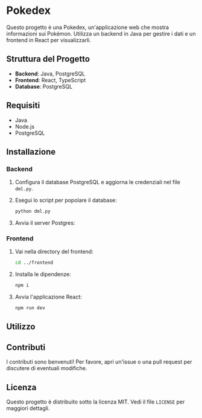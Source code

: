 # Pokedex

Questo progetto è una Pokedex, un'applicazione web che mostra informazioni sui Pokémon. Utilizza un backend in Java per gestire i dati e un frontend in React per visualizzarli.

## Struttura del Progetto

- **Backend**: Java, PostgreSQL
- **Frontend**: React, TypeScript
- **Database**: PostgreSQL

## Requisiti

- Java 
- Node.js
- PostgreSQL

## Installazione

### Backend

1. Configura il database PostgreSQL e aggiorna le credenziali nel file `dml.py`.

2. Esegui lo script per popolare il database:
    ```sh
    python dml.py
    ```

3. Avvia il server Postgres:
  

### Frontend

1. Vai nella directory del frontend:
    ```sh
    cd ../frontend
    ```

2. Installa le dipendenze:
    ```sh
    npm i
    ```

3. Avvia l'applicazione React:
    ```sh
    npm run dev 
    ```

## Utilizzo


## Contributi

I contributi sono benvenuti! Per favore, apri un'issue o una pull request per discutere di eventuali modifiche.

## Licenza

Questo progetto è distribuito sotto la licenza MIT. Vedi il file `LICENSE` per maggiori dettagli.